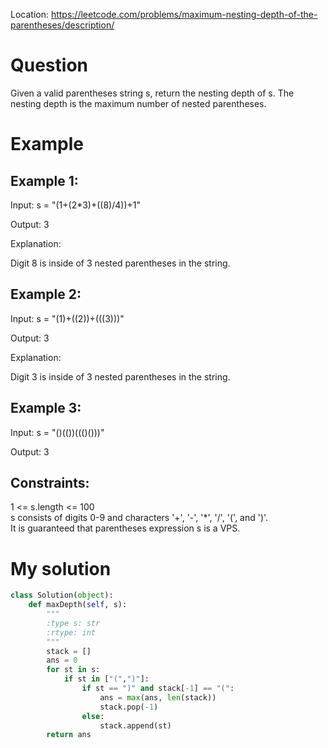 Location: https://leetcode.com/problems/maximum-nesting-depth-of-the-parentheses/description/
# Question
Given a valid parentheses string s, return the nesting depth of s. The nesting depth is the maximum number of nested parentheses. 
# Example

## Example 1:

Input: s = "(1+(2*3)+((8)/4))+1"

Output: 3

Explanation:

Digit 8 is inside of 3 nested parentheses in the string.

## Example 2:

Input: s = "(1)+((2))+(((3)))"

Output: 3

Explanation:

Digit 3 is inside of 3 nested parentheses in the string.
## Example 3:

Input: s = "()(())((()()))"

Output: 3
 

## Constraints:

1 <= s.length <= 100\
s consists of digits 0-9 and characters '+', '-', '*', '/', '(', and ')'.\
It is guaranteed that parentheses expression s is a VPS.
 

# My solution 
```python
class Solution(object):
    def maxDepth(self, s):
        """
        :type s: str
        :rtype: int
        """
        stack = []
        ans = 0
        for st in s:
            if st in ["(",")"]:
                if st == ")" and stack[-1] == "(":
                    ans = max(ans, len(stack))
                    stack.pop(-1)
                else:
                    stack.append(st)
        return ans
                
        
```
